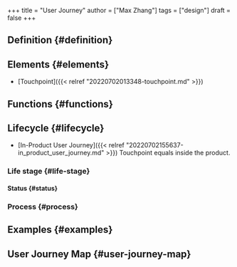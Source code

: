 +++
title = "User Journey"
author = ["Max Zhang"]
tags = ["design"]
draft = false
+++

## Definition {#definition}


## Elements {#elements}

-   [Touchpoint]({{< relref "20220702013348-touchpoint.md" >}})


## Functions {#functions}


## Lifecycle {#lifecycle}

-   [In-Product User Journey]({{< relref "20220702155637-in_product_user_journey.md" >}})
    Touchpoint equals inside the product.


### Life stage {#life-stage}


#### Status {#status}


### Process {#process}


## Examples {#examples}


## User Journey Map {#user-journey-map}
